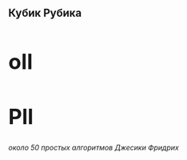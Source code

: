 <div class="container">
  <div class="row">
    <div class="col-xs-5 col1">
      <h2>Кубик Рубика<h2>
    <div class="col-xs-5 col2">
      <h1> oll  </h1>
      <h1> Pll  </h1>
    </div>
  </div>
 </div>






<h6 50> около 50 простых алгоритмов Джесики Фридрих
